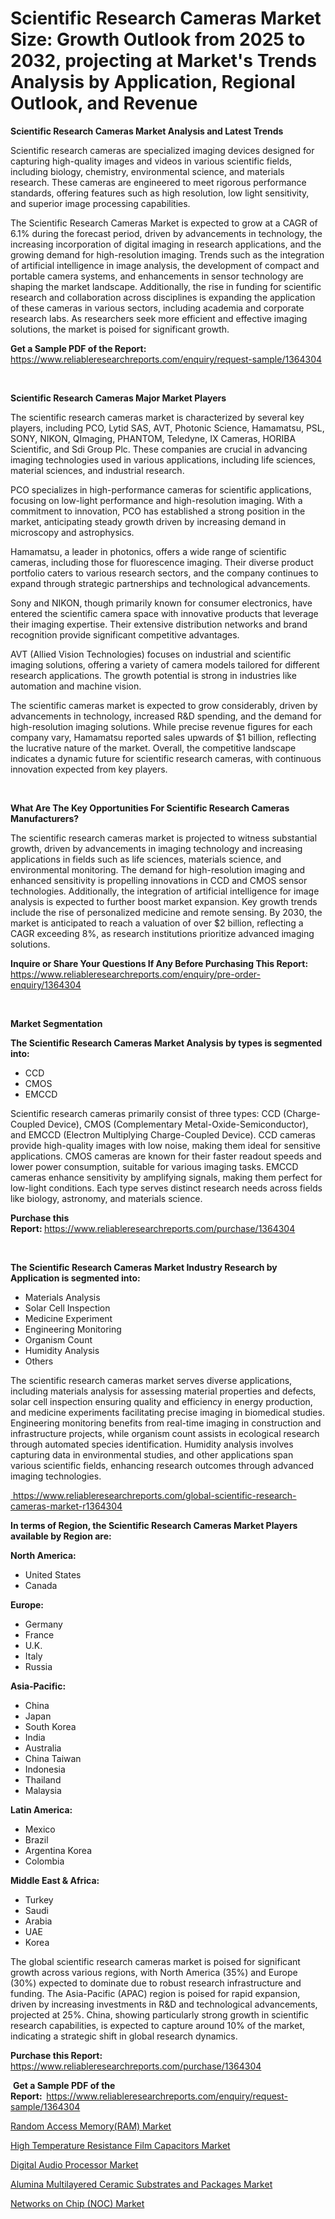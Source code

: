 <p><h1>Scientific Research Cameras Market Size: Growth Outlook from 2025 to 2032, projecting at Market's Trends Analysis by Application, Regional Outlook, and Revenue</h1></p><p><strong>Scientific Research Cameras Market Analysis and Latest Trends</strong></p>
<p><p>Scientific research cameras are specialized imaging devices designed for capturing high-quality images and videos in various scientific fields, including biology, chemistry, environmental science, and materials research. These cameras are engineered to meet rigorous performance standards, offering features such as high resolution, low light sensitivity, and superior image processing capabilities. </p><p>The Scientific Research Cameras Market is expected to grow at a CAGR of 6.1% during the forecast period, driven by advancements in technology, the increasing incorporation of digital imaging in research applications, and the growing demand for high-resolution imaging. Trends such as the integration of artificial intelligence in image analysis, the development of compact and portable camera systems, and enhancements in sensor technology are shaping the market landscape. Additionally, the rise in funding for scientific research and collaboration across disciplines is expanding the application of these cameras in various sectors, including academia and corporate research labs. As researchers seek more efficient and effective imaging solutions, the market is poised for significant growth.</p></p>
<p><strong>Get a Sample PDF of the Report:&nbsp;</strong> <a href="https://www.reliableresearchreports.com/enquiry/request-sample/1364304?utm_campaign=113&utm_medium=2&utm_source=Github&utm_content=ia&utm_term=28022025&utm_id=scientific-research-cameras">https://www.reliableresearchreports.com/enquiry/request-sample/1364304</a></p>
<p>&nbsp;</p>
<p><strong>Scientific Research Cameras Major Market Players</strong></p>
<p><p>The scientific research cameras market is characterized by several key players, including PCO, Lytid SAS, AVT, Photonic Science, Hamamatsu, PSL, SONY, NIKON, QImaging, PHANTOM, Teledyne, IX Cameras, HORIBA Scientific, and Sdi Group Plc. These companies are crucial in advancing imaging technologies used in various applications, including life sciences, material sciences, and industrial research. </p><p>PCO specializes in high-performance cameras for scientific applications, focusing on low-light performance and high-resolution imaging. With a commitment to innovation, PCO has established a strong position in the market, anticipating steady growth driven by increasing demand in microscopy and astrophysics.</p><p>Hamamatsu, a leader in photonics, offers a wide range of scientific cameras, including those for fluorescence imaging. Their diverse product portfolio caters to various research sectors, and the company continues to expand through strategic partnerships and technological advancements.</p><p>Sony and NIKON, though primarily known for consumer electronics, have entered the scientific camera space with innovative products that leverage their imaging expertise. Their extensive distribution networks and brand recognition provide significant competitive advantages.</p><p>AVT (Allied Vision Technologies) focuses on industrial and scientific imaging solutions, offering a variety of camera models tailored for different research applications. The growth potential is strong in industries like automation and machine vision.</p><p>The scientific cameras market is expected to grow considerably, driven by advancements in technology, increased R&D spending, and the demand for high-resolution imaging solutions. While precise revenue figures for each company vary, Hamamatsu reported sales upwards of $1 billion, reflecting the lucrative nature of the market. Overall, the competitive landscape indicates a dynamic future for scientific research cameras, with continuous innovation expected from key players.</p></p>
<p>&nbsp;</p>
<p><strong>What Are The Key Opportunities For Scientific Research Cameras Manufacturers?</strong></p>
<p><p>The scientific research cameras market is projected to witness substantial growth, driven by advancements in imaging technology and increasing applications in fields such as life sciences, materials science, and environmental monitoring. The demand for high-resolution imaging and enhanced sensitivity is propelling innovations in CCD and CMOS sensor technologies. Additionally, the integration of artificial intelligence for image analysis is expected to further boost market expansion. Key growth trends include the rise of personalized medicine and remote sensing. By 2030, the market is anticipated to reach a valuation of over $2 billion, reflecting a CAGR exceeding 8%, as research institutions prioritize advanced imaging solutions.</p></p>
<p><strong>Inquire or Share Your Questions If Any Before Purchasing This Report:</strong> <a href="https://www.reliableresearchreports.com/enquiry/pre-order-enquiry/1364304?utm_campaign=113&utm_medium=2&utm_source=Github&utm_content=ia&utm_term=28022025&utm_id=scientific-research-cameras">https://www.reliableresearchreports.com/enquiry/pre-order-enquiry/1364304</a></p>
<p>&nbsp;</p>
<p><strong>Market Segmentation</strong></p>
<p><strong>The Scientific Research Cameras Market Analysis by types is segmented into:</strong></p>
<p><ul><li>CCD</li><li>CMOS</li><li>EMCCD</li></ul></p>
<p><p>Scientific research cameras primarily consist of three types: CCD (Charge-Coupled Device), CMOS (Complementary Metal-Oxide-Semiconductor), and EMCCD (Electron Multiplying Charge-Coupled Device). CCD cameras provide high-quality images with low noise, making them ideal for sensitive applications. CMOS cameras are known for their faster readout speeds and lower power consumption, suitable for various imaging tasks. EMCCD cameras enhance sensitivity by amplifying signals, making them perfect for low-light conditions. Each type serves distinct research needs across fields like biology, astronomy, and materials science.</p></p>
<p><strong>Purchase this Report:&nbsp;</strong><a href="https://www.reliableresearchreports.com/purchase/1364304?utm_campaign=113&utm_medium=2&utm_source=Github&utm_content=ia&utm_term=28022025&utm_id=scientific-research-cameras">https://www.reliableresearchreports.com/purchase/1364304</a></p>
<p>&nbsp;</p>
<p><strong>The Scientific Research Cameras Market Industry Research by Application is segmented into:</strong></p>
<p><ul><li>Materials Analysis</li><li>Solar Cell Inspection</li><li>Medicine Experiment</li><li>Engineering Monitoring</li><li>Organism Count</li><li>Humidity Analysis</li><li>Others</li></ul></p>
<p><p>The scientific research cameras market serves diverse applications, including materials analysis for assessing material properties and defects, solar cell inspection ensuring quality and efficiency in energy production, and medicine experiments facilitating precise imaging in biomedical studies. Engineering monitoring benefits from real-time imaging in construction and infrastructure projects, while organism count assists in ecological research through automated species identification. Humidity analysis involves capturing data in environmental studies, and other applications span various scientific fields, enhancing research outcomes through advanced imaging technologies.</p></p>
<p><a href="https://www.reliableresearchreports.com/global-scientific-research-cameras-market-r1364304?utm_campaign=113&utm_medium=2&utm_source=Github&utm_content=ia&utm_term=28022025&utm_id=scientific-research-cameras">&nbsp;https://www.reliableresearchreports.com/global-scientific-research-cameras-market-r1364304</a></p>
<p><strong>In terms of Region, the Scientific Research Cameras Market Players available by Region are:</strong></p>
<p>
    <p> <strong> North America: </strong>
        <ul>
            <li>United States</li>
            <li>Canada</li>
        </ul>
        </p> 
    <p> <strong> Europe: </strong>
        <ul>
            <li>Germany</li>
            <li>France</li>
            <li>U.K.</li>
            <li>Italy</li>
            <li>Russia</li>
        </ul>
        </p> 
    <p> <strong> Asia-Pacific: </strong>
        <ul>
            <li>China</li>
            <li>Japan</li>
            <li>South Korea</li>
            <li>India</li>
            <li>Australia</li>
            <li>China Taiwan</li>
            <li>Indonesia</li>
            <li>Thailand</li>
            <li>Malaysia</li>
        </ul>
        </p> 
    <p> <strong> Latin America: </strong>
        <ul>
            <li>Mexico</li>
            <li>Brazil</li>
            <li>Argentina Korea</li>
            <li>Colombia</li>
        </ul>
        </p> 
    <p> <strong> Middle East & Africa: </strong>
        <ul>
            <li>Turkey</li>
            <li>Saudi</li>
            <li>Arabia</li>
            <li>UAE</li>
            <li>Korea</li>
        </ul>
    </p>
    </p>
<p><p>The global scientific research cameras market is poised for significant growth across various regions, with North America (35%) and Europe (30%) expected to dominate due to robust research infrastructure and funding. The Asia-Pacific (APAC) region is poised for rapid expansion, driven by increasing investments in R&D and technological advancements, projected at 25%. China, showing particularly strong growth in scientific research capabilities, is expected to capture around 10% of the market, indicating a strategic shift in global research dynamics.</p></p>
<p><strong>Purchase this Report: </strong><a href="https://www.reliableresearchreports.com/purchase/1364304?utm_campaign=113&utm_medium=2&utm_source=Github&utm_content=ia&utm_term=28022025&utm_id=scientific-research-cameras">https://www.reliableresearchreports.com/purchase/1364304</a></p>
<p>&nbsp;<strong>Get a Sample PDF of the Report:&nbsp;&nbsp;</strong><a href="https://www.reliableresearchreports.com/enquiry/request-sample/1364304?utm_campaign=113&utm_medium=2&utm_source=Github&utm_content=ia&utm_term=28022025&utm_id=scientific-research-cameras">https://www.reliableresearchreports.com/enquiry/request-sample/1364304</a></p>
<p><strong></strong></p>
<p><p><a href="https://github.com/ugurgyuri/Market-Research-Report-List-1/blob/main/random-access-memoryram-market.md?utm_campaign=113&utm_medium=2&utm_source=Github&utm_content=ia&utm_term=28022025&utm_id=scientific-research-cameras">Random Access Memory(RAM) Market</a></p><p><a href="https://github.com/urticagebbia/Market-Research-Report-List-1/blob/main/high-temperature-resistance-film-capacitors-market.md?utm_campaign=113&utm_medium=2&utm_source=Github&utm_content=ia&utm_term=28022025&utm_id=scientific-research-cameras">High Temperature Resistance Film Capacitors Market</a></p><p><a href="https://github.com/rrapajecundi/Market-Research-Report-List-1/blob/main/digital-audio-processor-market.md?utm_campaign=113&utm_medium=2&utm_source=Github&utm_content=ia&utm_term=28022025&utm_id=scientific-research-cameras">Digital Audio Processor Market</a></p><p><a href="https://github.com/wynonachirei9/Market-Research-Report-List-1/blob/main/alumina-multilayered-ceramic-substrates-and-packages-market.md?utm_campaign=113&utm_medium=2&utm_source=Github&utm_content=ia&utm_term=28022025&utm_id=scientific-research-cameras">Alumina Multilayered Ceramic Substrates and Packages Market</a></p><p><a href="https://github.com/nacrehuipie/Market-Research-Report-List-1/blob/main/networks-on-chip-noc-market.md?utm_campaign=113&utm_medium=2&utm_source=Github&utm_content=ia&utm_term=28022025&utm_id=scientific-research-cameras">Networks on Chip (NOC) Market</a></p></p>